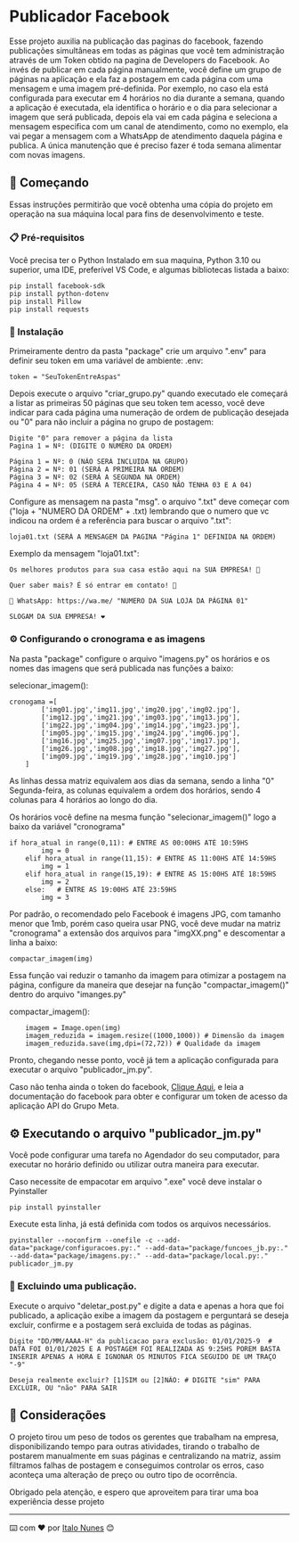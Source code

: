 # Publicador Facebook

Esse projeto auxilia na publicação das paginas do facebook, fazendo publicações simultâneas em todas as páginas que você tem administração através de um Token obtido na pagina de Developers do Facebook.
Ao invés de publicar em cada página manualmente, você define um grupo de páginas na aplicação e ela faz a postagem em cada página com uma mensagem e uma imagem pré-definida. 
Por exemplo, no caso ela está configurada para executar em 4 horários no dia durante a semana,  quando a aplicação é executada, ela identifica o horário e o dia para selecionar a imagem que será publicada, depois ela vai em cada página e seleciona a mensagem especifica com um canal de atendimento, como no exemplo, ela vai pegar a mensagem com a WhatsApp de atendimento daquela página e publica. A única manutenção que é preciso fazer é toda semana alimentar com novas imagens.

## 🚀 Começando

Essas instruções permitirão que você obtenha uma cópia do projeto em operação na sua máquina local para fins de desenvolvimento e teste.

### 📋 Pré-requisitos

Você precisa ter o Python Instalado em sua maquina, Python 3.10 ou superior, uma IDE, preferível VS Code, e algumas bibliotecas listada a baixo:

```
pip install facebook-sdk
pip install python-dotenv
pip install Pillow
pip install requests
```

### 🔧 Instalação

Primeiramente dentro da pasta "package" crie um arquivo ".env" para definir seu token em uma variável de ambiente:
.env:
```
token = "SeuTokenEntreAspas"
```

Depois execute o arquivo "criar_grupo.py" quando executado ele começará a listar as primeiras 50 páginas que seu token tem acesso, você deve indicar para cada página uma numeração de ordem de publicação desejada ou "0" para não incluir a página no grupo de postagem:
```
Digite "0" para remover a página da lista
Pagina 1 = Nº: (DIGITE O NUMERO DA ORDEM)
```
```
Página 1 = Nº: 0 (NÃO SERÁ INCLUIDA NA GRUPO)
Página 2 = Nº: 01 (SERÁ A PRIMEIRA NA ORDEM)
Página 3 = Nº: 02 (SERÁ A SEGUNDA NA ORDEM)
Página 4 = Nº: 05 (SERÁ A TERCEIRA, CASO NÃO TENHA 03 E A 04)
```

Configure as mensagem na pasta "msg".
o arquivo ".txt" deve começar com ("loja + "NUMERO DA ORDEM" + .txt) lembrando que o numero que vc indicou na ordem é a referência para buscar o arquivo ".txt":
```
loja01.txt (SERÁ A MENSAGEM DA PAGINA "Página 1" DEFINIDA NA ORDEM)
```
Exemplo da mensagem "loja01.txt":
```
Os melhores produtos para sua casa estão aqui na SUA EMPRESA! 🏡 

Quer saber mais? É só entrar em contato! 🤗 

📲 WhatsApp: https://wa.me/ "NUMERO DA SUA LOJA DA PÁGINA 01"

SLOGAM DA SUA EMPRESA! ❤
```
### ⚙️ Configurando o cronograma e as imagens

Na pasta "package" configure o arquivo "imagens.py" os horários e os nomes das imagens que será publicada nas funções a baixo:

selecionar_imagem():
```
cronogama =[
        ['img01.jpg','img11.jpg','img20.jpg','img02.jpg'],
        ['img12.jpg','img21.jpg','img03.jpg','img13.jpg'],
        ['img22.jpg','img04.jpg','img14.jpg','img23.jpg'],
        ['img05.jpg','img15.jpg','img24.jpg','img06.jpg'],
        ['img16.jpg','img25.jpg','img07.jpg','img17.jpg'],
        ['img26.jpg','img08.jpg','img18.jpg','img27.jpg'],
        ['img09.jpg','img19.jpg','img28.jpg','img10.jpg']
    ]
```
As linhas dessa matriz equivalem aos dias da semana, sendo a linha "0" Segunda-feira, as colunas equivalem a ordem dos horários, sendo 4 colunas para 4 horários ao longo do dia.

Os horários você define na mesma função "selecionar_imagem()" logo a baixo da variável "cronograma"

```
if hora_atual in range(0,11): # ENTRE AS 00:00HS ATÉ 10:59HS
        img = 0
    elif hora_atual in range(11,15): # ENTRE AS 11:00HS ATÉ 14:59HS
        img = 1
    elif hora_atual in range(15,19): # ENTRE AS 15:00HS ATÉ 18:59HS
        img = 2
    else:   # ENTRE AS 19:00HS ATÉ 23:59HS
        img = 3
```
Por padrão, o recomendado pelo Facebook é imagens JPG, com tamanho menor que 1mb, porém caso queira usar PNG, você deve mudar na matriz "cronograma" a extensão dos arquivos para "imgXX.png" e descomentar a linha a baixo:
```
compactar_imagem(img) 
```
Essa função vai reduzir o tamanho da imagem para otimizar a postagem na página, configure da maneira que desejar na função "compactar_imagem()" dentro do arquivo "imanges.py"

compactar_imagem():
```
    imagem = Image.open(img)
    imagem_reduzida = imagem.resize((1000,1000)) # Dimensão da imagem
    imagem_reduzida.save(img,dpi=(72,72)) # Qualidade da imagem
```

Pronto, chegando nesse ponto, você já tem a aplicação configurada para executar o arquivo "publicador_jm.py".

Caso não tenha ainda o token do facebook, [Clique Aqui](https://developers.facebook.com/docs/facebook-login/guides/access-tokens?locale=pt_BR#pagetokens), e leia a documentação do facebook para obter e configurar um token de acesso da aplicação API do Grupo Meta.

## ⚙️ Executando o arquivo "publicador_jm.py"

Você pode configurar uma tarefa no Agendador do seu computador, para executar no horário definido ou utilizar outra maneira para executar.

Caso necessite de empacotar em arquivo ".exe" você deve instalar o Pyinstaller
```
pip install pyinstaller
```
Execute esta linha, já está definida com todos os arquivos necessários.
```
pyinstaller --noconfirm --onefile -c --add-data="package/configuracoes.py:." --add-data="package/funcoes_jb.py:." --add-data="package/imagens.py:." --add-data="package/local.py:." publicador_jm.py
```

### 🔩 Excluindo uma publicação.

Execute o arquivo "deletar_post.py" e digite a data e apenas a hora que foi publicado, a aplicação exibe a imagem da postagem e perguntará se deseja excluir, confirme e a postagem será excluida de todas as páginas.

```
Digite "DD/MM/AAAA-H" da publicacao para exclusão: 01/01/2025-9  # DATA FOI 01/01/2025 E A POSTAGEM FOI REALIZADA AS 9:25HS POREM BASTA INSERIR APENAS A HORA E IGNONAR OS MINUTOS FICA SEGUIDO DE UM TRAÇO "-9"
```
```
Deseja realmente excluir? [1]SIM ou [2]NÃO: # DIGITE "sim" PARA EXCLUIR, OU "não" PARA SAIR
```


## 🎁 Considerações

O projeto tirou um peso de todos os gerentes que trabalham na empresa, disponibilizando tempo para outras atividades, tirando o trabalho de postarem manualmente em suas páginas e centralizando na matriz, assim filtramos falhas de postagem e conseguimos controlar os erros, caso aconteça uma alteração de preço ou outro tipo de ocorrência.

Obrigado pela atenção, e espero que aproveitem para tirar uma boa experiência desse projeto



---
⌨️ com ❤️ por [Italo Nunes](https://github.com/Italo-nunes92) 😊
